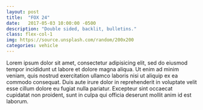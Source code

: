 ```yaml
---
layout: post
title:  "FOX 24"
date:   2017-05-03 10:00:00 -0500
description: "Double sided, backlit, bulletins."
class: flex-col-1
img: https://source.unsplash.com/random/200x200
categories: vehicle
---
```

Lorem ipsum dolor sit amet, consectetur adipisicing elit, sed do eiusmod tempor incididunt ut labore et dolore magna aliqua. Ut enim ad minim veniam, quis nostrud exercitation ullamco laboris nisi ut aliquip ex ea commodo consequat. Duis aute irure dolor in reprehenderit in voluptate velit esse cillum dolore eu fugiat nulla pariatur. Excepteur sint occaecat cupidatat non proident, sunt in culpa qui officia deserunt mollit anim id est laborum.
